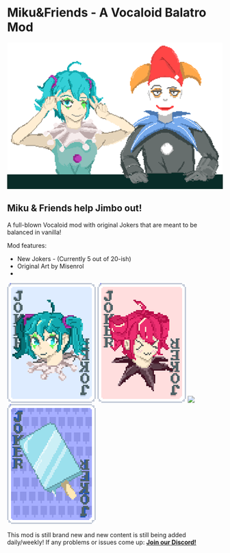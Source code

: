 # Miku&Friends - A Vocaloid Balatro Mod
![](images/mikuandjimbo.png)
## Miku & Friends help Jimbo out!

A full-blown Vocaloid mod with original Jokers that are meant to be balanced in vanilla!

Mod features:
- New Jokers - (Currently 5 out of 20-ish)
- Original Art by Misenrol
- 
![](images/miku.png)
![](images/teto.png)
![](images/carrot..png)
![](images/lolly.png)

This mod is still brand new and new content is still being added daily/weekly!
If any problems or issues come up:
**[Join our Discord!](https://discord.gg/8ezUX7ACd7)**
